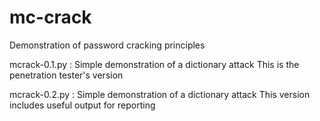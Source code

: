 # mc-crack
Demonstration of password cracking principles

mcrack-0.1.py : Simple demonstration of a dictionary attack
                This is the penetration tester's version

mcrack-0.2.py : Simple demonstration of a dictionary attack
                This version includes useful output for reporting


